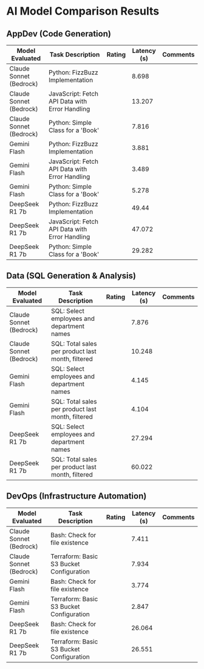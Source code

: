 # AI Model Comparison Results

## AppDev (Code Generation)

| Model Evaluated | Task Description | Rating | Latency (s) | Comments |
|-----------------|--------------------|--------|---------------|----------|
| Claude Sonnet (Bedrock) | Python: FizzBuzz Implementation |  | 8.698 |  |
| Claude Sonnet (Bedrock) | JavaScript: Fetch API Data with Error Handling |  | 13.207 |  |
| Claude Sonnet (Bedrock) | Python: Simple Class for a 'Book' |  | 7.816 |  |
| Gemini Flash | Python: FizzBuzz Implementation |  | 3.881 |  |
| Gemini Flash | JavaScript: Fetch API Data with Error Handling |  | 3.489 |  |
| Gemini Flash | Python: Simple Class for a 'Book' |  | 5.278 |  |
| DeepSeek R1 7b | Python: FizzBuzz Implementation |  | 49.44 |  |
| DeepSeek R1 7b | JavaScript: Fetch API Data with Error Handling |  | 47.072 |  |
| DeepSeek R1 7b | Python: Simple Class for a 'Book' |  | 29.282 |  |

## Data (SQL Generation & Analysis)

| Model Evaluated | Task Description | Rating | Latency (s) | Comments |
|-----------------|--------------------|--------|---------------|----------|
| Claude Sonnet (Bedrock) | SQL: Select employees and department names |  | 7.876 |  |
| Claude Sonnet (Bedrock) | SQL: Total sales per product last month, filtered |  | 10.248 |  |
| Gemini Flash | SQL: Select employees and department names |  | 4.145 |  |
| Gemini Flash | SQL: Total sales per product last month, filtered |  | 4.104 |  |
| DeepSeek R1 7b | SQL: Select employees and department names |  | 27.294 |  |
| DeepSeek R1 7b | SQL: Total sales per product last month, filtered |  | 60.022 |  |

## DevOps (Infrastructure Automation)

| Model Evaluated | Task Description | Rating | Latency (s) | Comments |
|-----------------|--------------------|--------|---------------|----------|
| Claude Sonnet (Bedrock) | Bash: Check for file existence |  | 7.411 |  |
| Claude Sonnet (Bedrock) | Terraform: Basic S3 Bucket Configuration |  | 7.934 |  |
| Gemini Flash | Bash: Check for file existence |  | 3.774 |  |
| Gemini Flash | Terraform: Basic S3 Bucket Configuration |  | 2.847 |  |
| DeepSeek R1 7b | Bash: Check for file existence |  | 26.064 |  |
| DeepSeek R1 7b | Terraform: Basic S3 Bucket Configuration |  | 26.551 |  |
